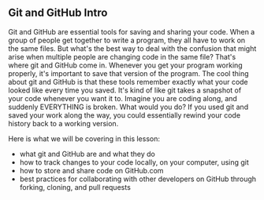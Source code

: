 ## Git and GitHub Intro

Git and GitHub are essential tools for saving and sharing your code. When a group of people get together to write a program, they all have to work on the same files. But what's the best way to deal with the confusion that might arise when multiple people are changing code in the same file? That's where git and GitHub come in. Whenever you get your program working properly, it's important to save that version of the program. The cool thing about git and GitHub is that these tools remember exactly what your code looked like every time you saved. It's kind of like git takes a snapshot of your code whenever you want it to. Imagine you are coding along, and suddenly EVERYTHING is broken. What would you do? If you used git and saved your work along the way, you could essentially rewind your code history back to a working version. 

Here is what we will be covering in this lesson:
* what git and GitHub are and what they do
* how to track changes to your code locally, on your computer, using git
* how to store and share code on GitHub.com
* best practices for collaborating with other developers on GitHub through forking, cloning, and pull requests

